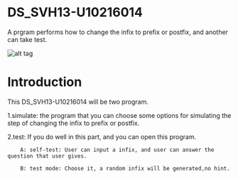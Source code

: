 # DS_SVH13-U10216014
A prgram performs how to change the infix to prefix or postfix, and another can take test.

![alt tag](https://cloud.githubusercontent.com/assets/6151191/9975545/8567a58c-5efa-11e5-9043-0b24e24beec1.JPG)

# Introduction

This DS_SVH13-U10216014 will be two program.

1.simulate: the program that you can choose some options for simulating the step of changing the infix to prefix or postfix.

2.test: If you do well in this part, and you can open this program. 

        A: self-test: User can input a infix, and user can answer the question that user gives.
        
        B: test mode: Choose it, a random infix will be generated,no hint. 
